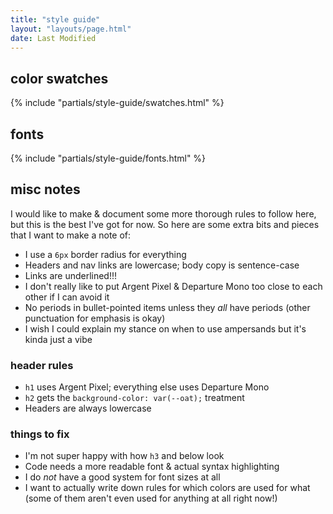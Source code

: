 ```yaml
---
title: "style guide"
layout: "layouts/page.html"
date: Last Modified
---
```


## color swatches

{% include "partials/style-guide/swatches.html" %}

## fonts

{% include "partials/style-guide/fonts.html" %}

## misc notes

I would like to make & document some more thorough rules to follow here, but this is the best I've got for now. So here are some extra bits and pieces that I want to make a note of:

- I use a `6px` border radius for everything
- Headers and nav links are lowercase; body copy is sentence-case
- Links are underlined!!!
- I don't really like to put Argent Pixel & Departure Mono too close to each other if I can avoid it
- No periods in bullet-pointed items unless they _all_ have periods (other punctuation for emphasis is okay)
- I wish I could explain my stance on when to use ampersands but it's kinda just a vibe

### header rules

- `h1` uses Argent Pixel; everything else uses Departure Mono
- `h2` gets the `background-color: var(--oat);` treatment
- Headers are always lowercase

### things to fix

- I'm not super happy with how `h3` and below look
- Code needs a more readable font & actual syntax highlighting
- I do _not_ have a good system for font sizes at all
- I want to actually write down rules for which colors are used for what (some of them aren't even used for anything at all right now!)

